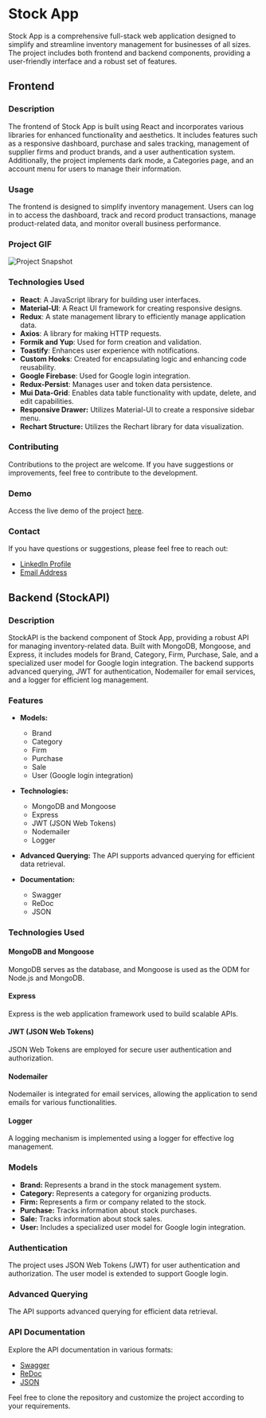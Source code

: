 # Stock App

Stock App is a comprehensive full-stack web application designed to simplify and streamline inventory management for businesses of all sizes. The project includes both frontend and backend components, providing a user-friendly interface and a robust set of features.

## Frontend

### Description

The frontend of Stock App is built using React and incorporates various libraries for enhanced functionality and aesthetics. It includes features such as a responsive dashboard, purchase and sales tracking, management of supplier firms and product brands, and a user authentication system. Additionally, the project implements dark mode, a Categories page, and an account menu for users to manage their information.

### Usage

The frontend is designed to simplify inventory management. Users can log in to access the dashboard, track and record product transactions, manage product-related data, and monitor overall business performance.

### Project GIF

![Project Snapshot](/assets/stockapp.gif)

### Technologies Used

- **React**: A JavaScript library for building user interfaces.
- **Material-UI**: A React UI framework for creating responsive designs.
- **Redux**: A state management library to efficiently manage application data.
- **Axios**: A library for making HTTP requests.
- **Formik and Yup**: Used for form creation and validation.
- **Toastify**: Enhances user experience with notifications.
- **Custom Hooks**: Created for encapsulating logic and enhancing code reusability.
- **Google Firebase**: Used for Google login integration.
- **Redux-Persist**: Manages user and token data persistence.
- **Mui Data-Grid**: Enables data table functionality with update, delete, and edit capabilities.
- **Responsive Drawer:** Utilizes Material-UI to create a responsive sidebar menu.
- **Rechart Structure:** Utilizes the Rechart library for data visualization.

### Contributing

Contributions to the project are welcome. If you have suggestions or improvements, feel free to contribute to the development.

### Demo

Access the live demo of the project [here](https://stockapp-frontend-phi.vercel.app/).

### Contact

If you have questions or suggestions, please feel free to reach out:

- [LinkedIn Profile](https://www.linkedin.com/in/imoguz)
- [Email Address](mailto:imoguz0510@gmail.com)

## Backend (StockAPI)

### Description

StockAPI is the backend component of Stock App, providing a robust API for managing inventory-related data. Built with MongoDB, Mongoose, and Express, it includes models for Brand, Category, Firm, Purchase, Sale, and a specialized user model for Google login integration. The backend supports advanced querying, JWT for authentication, Nodemailer for email services, and a logger for efficient log management.

### Features

- **Models:**

  - Brand
  - Category
  - Firm
  - Purchase
  - Sale
  - User (Google login integration)

- **Technologies:**

  - MongoDB and Mongoose
  - Express
  - JWT (JSON Web Tokens)
  - Nodemailer
  - Logger

- **Advanced Querying:**
  The API supports advanced querying for efficient data retrieval.

- **Documentation:**
  - Swagger
  - ReDoc
  - JSON

### Technologies Used

#### MongoDB and Mongoose

MongoDB serves as the database, and Mongoose is used as the ODM for Node.js and MongoDB.

#### Express

Express is the web application framework used to build scalable APIs.

#### JWT (JSON Web Tokens)

JSON Web Tokens are employed for secure user authentication and authorization.

#### Nodemailer

Nodemailer is integrated for email services, allowing the application to send emails for various functionalities.

#### Logger

A logging mechanism is implemented using a logger for effective log management.

### Models

- **Brand:** Represents a brand in the stock management system.
- **Category:** Represents a category for organizing products.
- **Firm:** Represents a firm or company related to the stock.
- **Purchase:** Tracks information about stock purchases.
- **Sale:** Tracks information about stock sales.
- **User:** Includes a specialized user model for Google login integration.

### Authentication

The project uses JSON Web Tokens (JWT) for user authentication and authorization. The user model is extended to support Google login.

### Advanced Querying

The API supports advanced querying for efficient data retrieval.

### API Documentation

Explore the API documentation in various formats:

- [Swagger](#swagger)
- [ReDoc](#redoc)
- [JSON](#json)

Feel free to clone the repository and customize the project according to your requirements.
